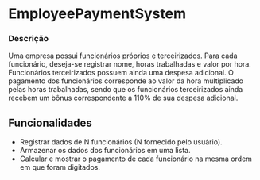 # EmployeePaymentSystem

### Descrição
Uma empresa possui funcionários próprios e terceirizados. Para cada funcionário, deseja-se registrar nome, horas trabalhadas e valor por hora. Funcionários terceirizados possuem ainda uma despesa adicional. O pagamento dos funcionários corresponde ao valor da hora multiplicado pelas horas trabalhadas, sendo que os funcionários terceirizados ainda recebem um bônus correspondente a 110% de sua despesa adicional.

## Funcionalidades
- Registrar dados de N funcionários (N fornecido pelo usuário).
- Armazenar os dados dos funcionários em uma lista.
- Calcular e mostrar o pagamento de cada funcionário na mesma ordem em que foram digitados.